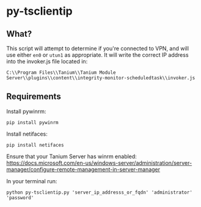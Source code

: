 # py-tsclientip

## What?

This script will attempt to determine if you're connected to VPN, and will use either `en0` or `utun1` as appropriate.  It will write the correct IP address into the invoker.js file located in:

`C:\\Program Files\\Tanium\\Tanium Module Server\\plugins\\content\\integrity-monitor-scheduledtask\\invoker.js`

## Requirements

Install pywinrm:

`pip install pywinrm`

Install netifaces:

`pip install netifaces`

Ensure that your Tanium Server has winrm enabled: https://docs.microsoft.com/en-us/windows-server/administration/server-manager/configure-remote-management-in-server-manager

In your terminal run:

`python py-tsclientip.py 'server_ip_addresss_or_fqdn' 'administrator' 'password'`
